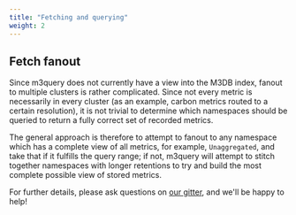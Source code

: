 ```yaml
---
title: "Fetching and querying"
weight: 2
---
```


## Fetch fanout

Since m3query does not currently have a view into the M3DB index, fanout to multiple clusters is rather complicated. Since not every metric is necessarily in every cluster (as an example, carbon metrics routed to a certain resolution), it is not trivial to determine which namespaces should be queried to return a fully correct set of recorded metrics.

The general approach is therefore to attempt to fanout to any namespace which has a complete view of all metrics, for example, `Unaggregated`, and take that if it fulfills the query range; if not, m3query will attempt to stitch together namespaces with longer retentions to try and build the most complete possible view of stored metrics.

For further details, please ask questions on [our gitter](https://gitter.im/m3db/Lobby), and we'll be happy to help!
